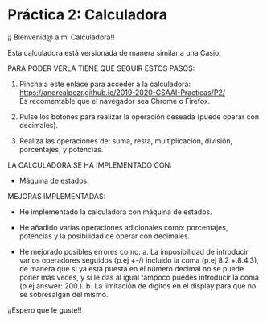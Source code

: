 # Práctica 2: Calculadora

¡¡ Bienvenid@ a mi Calculadora!!

Esta calculadora está versionada de manera similar a una Casio.

PARA PODER VERLA TIENE QUE SEGUIR ESTOS PASOS:

1. Pincha a este enlace para acceder a la calculadora: https://andrealpezr.github.io/2019-2020-CSAAI-Practicas/P2/
<br>Es recomentable que el navegador sea Chrome o Firefox.

2. Pulse los botones para realizar la operación deseada (puede operar con decimales).

3. Realiza las operaciones de: suma, resta, multiplicación, división, porcentajes, y potencias.


LA CALCULADORA SE HA IMPLEMENTADO CON:

- Máquina de estados.

MEJORAS IMPLEMENTADAS:

- He implementado la calculadora con máquina de estados.

- He añadido varias operaciones adicionales como: porcentajes, potencias y la posibilidad de operar con decimales.

- He mejorado posibles errores como:
a. La imposibilidad de introducir varios operadores seguidos (p.ej +-/) incluido la coma (p.ej  8.2 +.8.4.3), de manera que si ya está puesta en el número decimal no se puede poner más veces, y si le das al igual tampoco puedes introducir la coma (p.ej answer: 200.). 
b. La limitación de dígitos en el display para que no se sobresalgan del mismo.


¡¡Espero que le guste!!
